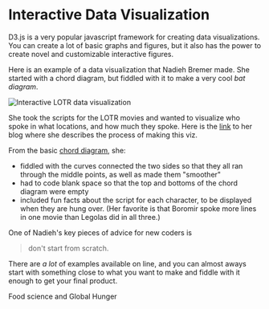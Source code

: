# Interactive Data Visualization

D3.js is a very popular javascript framework for creating data visualizations. You can create a lot of basic graphs and figures, but it also has the power to create novel and customizable interactive figures. 

Here is an example of a data visualization that Nadieh Bremer made. She started with a chord diagram, but fiddled with it to make a very cool *bat diagram*. 

![Interactive LOTR data visualization](https://d33wubrfki0l68.cloudfront.net/0256d0fe799c9abeb176f0086e00e99f4fd2080a/a4b6b/img/blog/2017/d3-loom/lotr_interaction.gif)

She took the scripts for the LOTR movies and wanted to visualize who spoke in what locations, and how much they spoke. Here is the [link](https://www.visualcinnamon.com/2017/08/d3-loom/) to her blog where she describes the process of making this viz. 

From the basic [chord diagram](https://observablehq.com/@d3/chord-diagram), she: 
- fiddled with the curves connected the two sides so that they all ran through the middle points, as well as made them "smoother"
- had to code blank space so that the top and bottoms of the chord diagram were empty 
- included fun facts about the script for each character, to be displayed when they are hung over. (Her favorite is that Boromir spoke more lines in one movie than Legolas did in all three.)

One of Nadieh's key pieces of advice for new coders is 
> don't start from scratch.


There are *a lot* of examples available on line, and you can almost aways start with something close to what you want to make and fiddle with it enough to get your final product. 

Food science and Global Hunger 